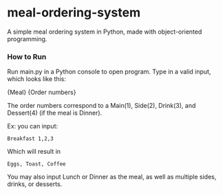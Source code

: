 # meal-ordering-system

A simple meal ordering system in Python, made with object-oriented programming. 


### How to Run

Run main.py in a Python console to open program.  Type in a valid input, which looks like this:

{Meal} {Order numbers}

The order numbers correspond to a Main(1), Side(2), Drink(3), and Dessert(4) (if the meal is Dinner). 

Ex: you can input:

`Breakfast 1,2,3`

Which will result in 

`Eggs, Toast, Coffee`

You may also input Lunch or Dinner as the meal, as well as multiple sides, drinks, or desserts.
